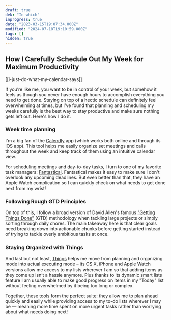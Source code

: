```yaml
---
draft: true
dek: "In which"
inprogress: true
date: "2023-03-15T19:07:34.000Z"
modified: "2024-07-18T19:10:59.000Z"
tags: []
hidden: true
---
```

## How I Carefully Schedule Out My Week for Maximum Productivity

[[i-just-do-what-my-calendar-says]]

If you’re like me, you want to be in control of your week, but somehow it feels as though you never have enough hours to accomplish everything you need to get done. Staying on top of a hectic schedule can definitely feel overwhelming at times, but I've found that planning and scheduling my weeks carefully is the best way to stay productive and make sure nothing gets left out. Here's how I do it.

### Week time planning

I'm a big fan of the [Calendly](https://calendly.com/) app (which works both online and through its iOS app). This tool helps me easily organize set meetings and calls throughout the week and keep track of them using an intuitive calendar view.

For scheduling meetings and day-to-day tasks, I turn to one of my favorite task managers: [Fantastical](https://flexibits.com/fantastical). Fantastical makes it easy to make sure I don't overlook any upcoming deadlines. But even better than that, they have an Apple Watch complication so I can quickly check on what needs to get done next from my wrist!

### Following Rough GTD Principles

On top of this, I follow a broad version of David Allen's famous ["Getting Things Done"](https://gettingthingsdone.com) (GTD) methodology when tackling large projects or simply sorting through daily chores. The main takeaway here is that clear goals need breaking down into actionable chunks before getting started instead of trying to tackle overly ambitious tasks at once.

### Staying Organized with Things

And last but not least, [Things](https://culturedcode.com/things/) helps me move from planning and organizing mode into actual executing mode – its OS X, iPhone and Apple Watch versions allow me access to my lists wherever I am so that adding items as they come up isn’t a hassle anymore. Plus thanks to its dynamic smart lists feature I am usually able to make good progress on items in my "Today" list without feeling overwhelmed by it being too long or complex.

Together, these tools form the perfect suite: they allow me to plan ahead quickly and easily while providing access to my to-do lists wherever I may be — meaning more time spent on more urgent tasks rather than worrying about what needs doing next!
